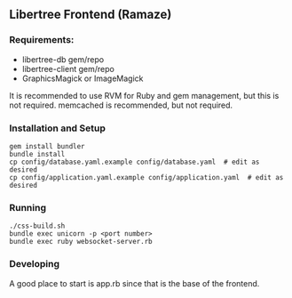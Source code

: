 ## Libertree Frontend (Ramaze)

### Requirements:

* libertree-db gem/repo
* libertree-client gem/repo
* GraphicsMagick or ImageMagick

It is recommended to use RVM for Ruby and gem management, but this is not
required.  memcached is recommended, but not required.

### Installation and Setup

    gem install bundler
    bundle install
    cp config/database.yaml.example config/database.yaml  # edit as desired
    cp config/application.yaml.example config/application.yaml  # edit as desired

### Running

    ./css-build.sh
    bundle exec unicorn -p <port number>
    bundle exec ruby websocket-server.rb

### Developing

A good place to start is app.rb since that is the base of the frontend.